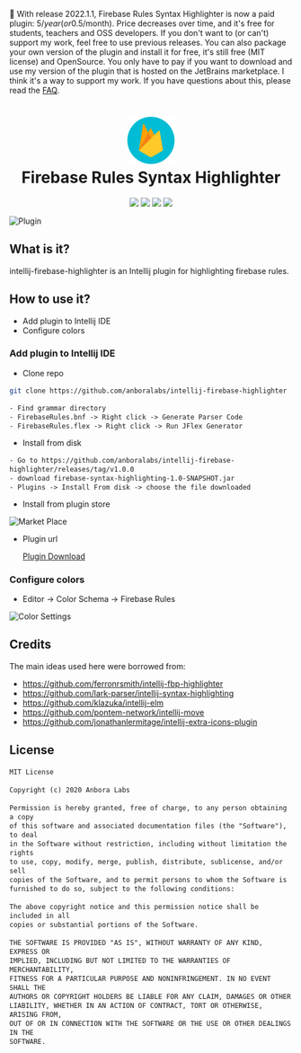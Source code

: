 :rocket: With release 2022.1.1, Firebase Rules Syntax Highlighter is now a paid
plugin: 5$/year (or 0.5$/month). Price decreases over time, and it's free for
students, teachers and OSS developers. If you don't want to (or can't) support
my work, feel free to use previous releases. You can also package your own
version of the plugin and install it for free, it's still free (MIT license) and
OpenSource. You only have to pay if you want to download and use my version of
the plugin that is hosted on the JetBrains marketplace. I think it's a way to
support my work. If you have questions about this, please read the
[FAQ](./FAQ.md).

<h1 align="center">
    <a href="https://plugins.jetbrains.com/plugin/15189-firebase-rules-syntax-highlighter">
      <img src="./src/main/resources/META-INF/pluginIcon.svg" width="84" height="84" alt="logo"/>
    </a><br/>
    Firebase Rules Syntax Highlighter
</h1>

<p align="center">
    <a href="https://plugins.jetbrains.com/plugin/15189-firebase-rules-syntax-highlighter"><img src="https://img.shields.io/jetbrains/plugin/v/15189-firebase-rules-syntax-highlighter.svg"/></a>
    <a href="https://plugins.jetbrains.com/plugin/15189-firebase-rules-syntax-highlighter"><img src="https://img.shields.io/jetbrains/plugin/d/15189-firebase-rules-syntax-highlighter.svg"/></a>
    <a href="https://github.com/anboralabs/intellij-firebase-highlighter/blob/master/LICENSE.txt"><img src="https://img.shields.io/github/license/anboralabs/intellij-firebase-highlighter"/></a>
    <a href="https://github.com/anboralabs/intellij-firebase-highlighter/stargazers"><img src="https://img.shields.io/github/stars/anboralabs/intellij-firebase-highlighter"/></a><br>
</p>

![Plugin](/images/highlighted.png)

## What is it?

intellij-firebase-highlighter is an Intellij plugin for highlighting firebase
rules.

## How to use it?

- Add plugin to Intellij IDE
- Configure colors

### Add plugin to Intellij IDE

- Clone repo

```sh
git clone https://github.com/anboralabs/intellij-firebase-highlighter
```

```
- Find grammar directory
- FirebaseRules.bnf -> Right click -> Generate Parser Code
- FirebaseRules.flex -> Right click -> Run JFlex Generator
```

- Install from disk

```
- Go to https://github.com/anboralabs/intellij-firebase-highlighter/releases/tag/v1.0.0
- download firebase-syntax-highlighting-1.0-SNAPSHOT.jar
- Plugins -> Install From disk -> choose the file downloaded
```

- Install from plugin store

![Market Place](/images/market_place.png)

- Plugin url

  [Plugin Download](https://plugins.jetbrains.com/plugin/15189-firebase-rules-syntax-highlighter)

### Configure colors

- Editor -> Color Schema -> Firebase Rules

![Color Settings](/images/color_settings.png)

## Credits

The main ideas used here were borrowed from:

- https://github.com/ferronrsmith/intellij-fbp-highlighter
- https://github.com/lark-parser/intellij-syntax-highlighting
- https://github.com/klazuka/intellij-elm
- https://github.com/pontem-network/intellij-move
- https://github.com/jonathanlermitage/intellij-extra-icons-plugin

## License

```
MIT License

Copyright (c) 2020 Anbora Labs

Permission is hereby granted, free of charge, to any person obtaining a copy
of this software and associated documentation files (the "Software"), to deal
in the Software without restriction, including without limitation the rights
to use, copy, modify, merge, publish, distribute, sublicense, and/or sell
copies of the Software, and to permit persons to whom the Software is
furnished to do so, subject to the following conditions:

The above copyright notice and this permission notice shall be included in all
copies or substantial portions of the Software.

THE SOFTWARE IS PROVIDED "AS IS", WITHOUT WARRANTY OF ANY KIND, EXPRESS OR
IMPLIED, INCLUDING BUT NOT LIMITED TO THE WARRANTIES OF MERCHANTABILITY,
FITNESS FOR A PARTICULAR PURPOSE AND NONINFRINGEMENT. IN NO EVENT SHALL THE
AUTHORS OR COPYRIGHT HOLDERS BE LIABLE FOR ANY CLAIM, DAMAGES OR OTHER
LIABILITY, WHETHER IN AN ACTION OF CONTRACT, TORT OR OTHERWISE, ARISING FROM,
OUT OF OR IN CONNECTION WITH THE SOFTWARE OR THE USE OR OTHER DEALINGS IN THE
SOFTWARE.
```
